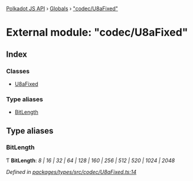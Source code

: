 [Polkadot JS API](../README.md) › [Globals](../globals.md) › ["codec/U8aFixed"](_codec_u8afixed_.md)

# External module: "codec/U8aFixed"

## Index

### Classes

* [U8aFixed](../classes/_codec_u8afixed_.u8afixed.md)

### Type aliases

* [BitLength](_codec_u8afixed_.md#bitlength)

## Type aliases

###  BitLength

Ƭ **BitLength**: *8 | 16 | 32 | 64 | 128 | 160 | 256 | 512 | 520 | 1024 | 2048*

*Defined in [packages/types/src/codec/U8aFixed.ts:14](https://github.com/polkadot-js/api/blob/7ef945d15b/packages/types/src/codec/U8aFixed.ts#L14)*
